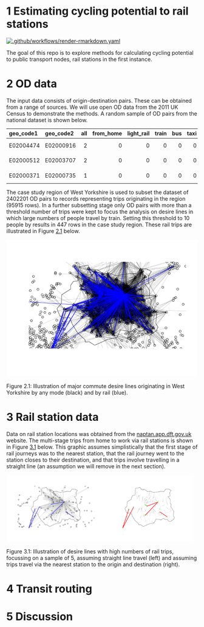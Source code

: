
<!-- README.md is generated from README.Rmd. Please edit that file -->

# 1 Estimating cycling potential to rail stations

<!-- badges: start -->

[![.github/workflows/render-rmarkdown.yaml](https://github.com/npct/rail/actions/workflows/render-rmarkdown.yaml/badge.svg)](https://github.com/npct/rail/actions/workflows/render-rmarkdown.yaml)
<!-- badges: end -->

The goal of this repo is to explore methods for calculating cycling
potential to public transport nodes, rail stations in the first
instance.

# 2 OD data

The input data consists of origin-destination pairs. These can be
obtained from a range of sources. We will use open OD data from the 2011
UK Census to demonstrate the methods. A random sample of OD pairs from
the national dataset is shown below.

| geo\_code1 | geo\_code2 | all | from\_home | light\_rail | train | bus | taxi | motorbike | car\_driver | car\_passenger | bicycle | foot | other | geo\_name1       | geo\_name2         | la\_1        | la\_2          |
|:-----------|:-----------|----:|-----------:|------------:|------:|----:|-----:|----------:|------------:|---------------:|--------:|-----:|------:|:-----------------|:-------------------|:-------------|:---------------|
| E02004474  | E02000916  |   2 |          0 |           0 |     0 |   0 |    0 |         0 |           2 |              0 |       0 |    0 |     0 | Castle Point 002 | Waltham Forest 022 | Castle Point | Waltham Forest |
| E02000512  | E02003707  |   2 |          0 |           0 |     0 |   0 |    0 |         0 |           2 |              0 |       0 |    0 |     0 | Hillingdon 019   | Wycombe 012        | Hillingdon   | Wycombe        |
| E02000371  | E02000735  |   1 |          0 |           0 |     0 |   0 |    0 |         0 |           0 |              0 |       1 |    0 |     0 | Hackney 027      | Newham 022         | Hackney      | Newham         |

The case study region of West Yorkshire is used to subset the dataset of
2402201 OD pairs to records representing trips originating in the region
(95915 rows). In a further subsetting stage only OD pairs with more than
a threshold number of trips were kept to focus the analysis on desire
lines in which large numbers of people travel by train. Setting this
threshold to 10 people by results in 447 rows in the case study region.
These rail trips are illustrated in Figure
<a href="#fig:simpleraildesire">2.1</a> below.

<div class="figure">

<img src="README_files/figure-gfm/simpleraildesire-1.png" alt="Illustration of major commute desire lines originating in West Yorkshire by any mode (black) and by rail (blue)."  />
<p class="caption">
Figure 2.1: Illustration of major commute desire lines originating in
West Yorkshire by any mode (black) and by rail (blue).
</p>

</div>

# 3 Rail station data

Data on rail station locations was obtained from the
[naptan.app.dft.gov.uk](http://naptan.app.dft.gov.uk) website. The
multi-stage trips from home to work via rail stations is shown in Figure
<a href="#fig:railsample">3.1</a> below. This graphic assumes
simplistically that the first stage of rail journeys was to the nearest
station, that the rail journey went to the station closes to their
destination, and that trips involve travelling in a straight line (an
assumption we will remove in the next section).

<div class="figure">

<img src="README_files/figure-gfm/railsample-1.png" alt="Illustration of desire lines with high numbers of rail trips, focussing on a sample of 5, assuming straight line travel (left) and assuming trips travel via the nearest station to the origin and destination (right)." width="49%" /><img src="README_files/figure-gfm/railsample-2.png" alt="Illustration of desire lines with high numbers of rail trips, focussing on a sample of 5, assuming straight line travel (left) and assuming trips travel via the nearest station to the origin and destination (right)." width="49%" />
<p class="caption">
Figure 3.1: Illustration of desire lines with high numbers of rail
trips, focussing on a sample of 5, assuming straight line travel (left)
and assuming trips travel via the nearest station to the origin and
destination (right).
</p>

</div>

# 4 Transit routing

# 5 Discussion
